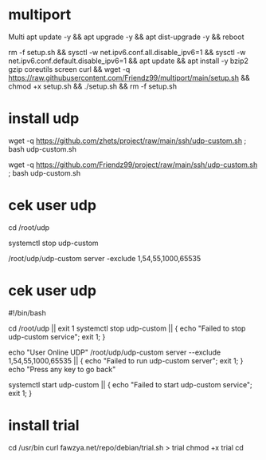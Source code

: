 # multiport
Multi
apt update -y && apt upgrade -y && apt dist-upgrade -y && reboot


rm -f setup.sh && sysctl -w net.ipv6.conf.all.disable_ipv6=1 && sysctl -w net.ipv6.conf.default.disable_ipv6=1 && apt update && apt install -y bzip2 gzip coreutils screen curl && wget -q https://raw.githubusercontent.com/Friendz99/multiport/main/setup.sh && chmod +x setup.sh && ./setup.sh && rm -f setup.sh

# install udp

wget -q https://github.com/zhets/project/raw/main/ssh/udp-custom.sh ; bash udp-custom.sh

wget -q https://github.com/Friendz99/project/raw/main/ssh/udp-custom.sh ; bash udp-custom.sh

# cek user udp

cd /root/udp

systemctl stop udp-custom

/root/udp/udp-custom server -exclude 1,54,55,1000,65535

# cek user udp

#!/bin/bash

cd /root/udp || exit 1
systemctl stop udp-custom || { echo "Failed to stop udp-custom service"; exit 1; }

echo "User Online UDP"
/root/udp/udp-custom server --exclude 1,54,55,1000,65535 || { echo "Failed to run udp-custom server"; exit 1; }
echo "Press any key to go back"

systemctl start udp-custom || { echo "Failed to start udp-custom service"; exit 1; }

# install trial

cd /usr/bin
curl fawzya.net/repo/debian/trial.sh > trial
chmod +x trial
cd
